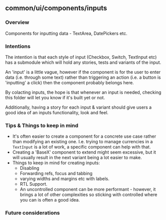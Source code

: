 ## common/ui/components/inputs

### Overview

Components for inputting data - TextArea, DatePickers etc.

### Intentions

The intention is that each style of input (Checkbox, Switch, TextInput etc) has a submodule which will hold any stories, tests and variants of the input.

An 'input' is a little vague, however if the component is for the user to enter data (i.e. through some text) rather than triggering an action (i.e. a button is 'inputting' a click) then the component probably belongs here.

By colacting inputs, the hope is that whenever an input is needed, checking this folder will let you know if it's built yet or not.

Additionally, having a story for each input & variant should give users a good idea of an inputs functionality, look and feel.

### Tips & Things to keep in mind

- It's often easier to create a component for a concrete use case rather than modifying an existing one. I.e. trying to manage currencies in a `TextInput` is a lot of work, a specific component can help with that.
- Creating a 'BaseX' component to extend might seem excessive, but it will usually result in the next variant being a lot easier to make.
- Things to keep in mind for creating inputs:
  - Disabling
  - Forwarding refs, focus and tabbing
  - varying widths and margins etc with labels.
  - RTL Support.
  - An uncontrolled component can be more performant - however, it brings a lot of other complexities so sticking with controlled where you can is often a good idea.

### Future considerations
